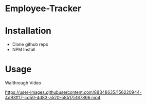 # Employee-Tracker

# Installation
 - Clone github repo
 - NPM Install

# Usage 
Walthrough Video

https://user-images.githubusercontent.com/88348635/156220944-4d93fff7-cd50-4d83-a520-585175f87866.mp4


